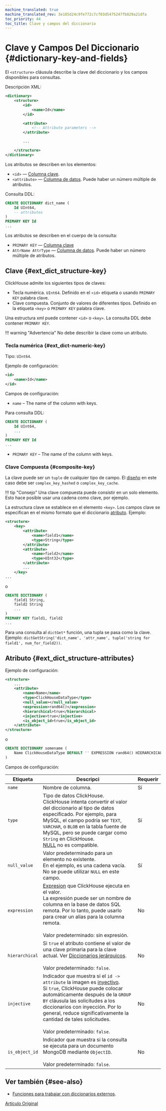 ```yaml
---
machine_translated: true
machine_translated_rev: 3e185d24c9fe772c7cf03d5475247fb829a21dfa
toc_priority: 44
toc_title: Clave y campos del diccionario
---
```


# Clave y Campos Del Diccionario {#dictionary-key-and-fields}

El `<structure>` cláusula describe la clave del diccionario y los campos disponibles para consultas.

Descripción XML:

``` xml
<dictionary>
    <structure>
        <id>
            <name>Id</name>
        </id>

        <attribute>
            <!-- Attribute parameters -->
        </attribute>

        ...

    </structure>
</dictionary>
```

Los atributos se describen en los elementos:

-   `<id>` — [Columna clave](external-dicts-dict-structure.md#ext_dict_structure-key).
-   `<attribute>` — [Columna de datos](external-dicts-dict-structure.md#ext_dict_structure-attributes). Puede haber un número múltiple de atributos.

Consulta DDL:

``` sql
CREATE DICTIONARY dict_name (
    Id UInt64,
    -- attributes
)
PRIMARY KEY Id
...
```

Los atributos se describen en el cuerpo de la consulta:

-   `PRIMARY KEY` — [Columna clave](external-dicts-dict-structure.md#ext_dict_structure-key)
-   `AttrName AttrType` — [Columna de datos](external-dicts-dict-structure.md#ext_dict_structure-attributes). Puede haber un número múltiple de atributos.

## Clave {#ext_dict_structure-key}

ClickHouse admite los siguientes tipos de claves:

-   Tecla numérica. `UInt64`. Definido en el `<id>` etiqueta o usando `PRIMARY KEY` palabra clave.
-   Clave compuesta. Conjunto de valores de diferentes tipos. Definido en la etiqueta `<key>` o `PRIMARY KEY` palabra clave.

Una estructura xml puede contener `<id>` o `<key>`. La consulta DDL debe contener `PRIMARY KEY`.

!!! warning "Advertencia"
    No debe describir la clave como un atributo.

### Tecla numérica {#ext_dict-numeric-key}

Tipo: `UInt64`.

Ejemplo de configuración:

``` xml
<id>
    <name>Id</name>
</id>
```

Campos de configuración:

-   `name` – The name of the column with keys.

Para consulta DDL:

``` sql
CREATE DICTIONARY (
    Id UInt64,
    ...
)
PRIMARY KEY Id
...
```

-   `PRIMARY KEY` – The name of the column with keys.

### Clave Compuesta {#composite-key}

La clave puede ser un `tuple` de cualquier tipo de campo. El [diseño](external-dicts-dict-layout.md) en este caso debe ser `complex_key_hashed` o `complex_key_cache`.

!!! tip "Consejo"
    Una clave compuesta puede consistir en un solo elemento. Esto hace posible usar una cadena como clave, por ejemplo.

La estructura clave se establece en el elemento `<key>`. Los campos clave se especifican en el mismo formato que el diccionario [atributo](external-dicts-dict-structure.md). Ejemplo:

``` xml
<structure>
    <key>
        <attribute>
            <name>field1</name>
            <type>String</type>
        </attribute>
        <attribute>
            <name>field2</name>
            <type>UInt32</type>
        </attribute>
        ...
    </key>
...
```

o

``` sql
CREATE DICTIONARY (
    field1 String,
    field2 String
    ...
)
PRIMARY KEY field1, field2
...
```

Para una consulta al `dictGet*` función, una tupla se pasa como la clave. Ejemplo: `dictGetString('dict_name', 'attr_name', tuple('string for field1', num_for_field2))`.

## Atributo {#ext_dict_structure-attributes}

Ejemplo de configuración:

``` xml
<structure>
    ...
    <attribute>
        <name>Name</name>
        <type>ClickHouseDataType</type>
        <null_value></null_value>
        <expression>rand64()</expression>
        <hierarchical>true</hierarchical>
        <injective>true</injective>
        <is_object_id>true</is_object_id>
    </attribute>
</structure>
```

o

``` sql
CREATE DICTIONARY somename (
    Name ClickHouseDataType DEFAULT '' EXPRESSION rand64() HIERARCHICAL INJECTIVE IS_OBJECT_ID
)
```

Campos de configuración:

| Etiqueta                                             | Descripci                                                                                                                                                                                                                                                                                                                                                                                 | Requerir |
|------------------------------------------------------|-------------------------------------------------------------------------------------------------------------------------------------------------------------------------------------------------------------------------------------------------------------------------------------------------------------------------------------------------------------------------------------------|----------|
| `name`                                               | Nombre de columna.                                                                                                                                                                                                                                                                                                                                                                        | Sí       |
| `type`                                               | Tipo de datos ClickHouse.<br/>ClickHouse intenta convertir el valor del diccionario al tipo de datos especificado. Por ejemplo, para MySQL, el campo podría ser `TEXT`, `VARCHAR`, o `BLOB` en la tabla fuente de MySQL, pero se puede cargar como `String` en ClickHouse.<br/>[NULL](../../../sql-reference/data-types/nullable.md) no es compatible.                                    | Sí       |
| `null_value`                                         | Valor predeterminado para un elemento no existente.<br/>En el ejemplo, es una cadena vacía. No se puede utilizar `NULL` en este campo.                                                                                                                                                                                                                                                    | Sí       |
| `expression`                                         | [Expresion](../../syntax.md#syntax-expressions) que ClickHouse ejecuta en el valor.<br/>La expresión puede ser un nombre de columna en la base de datos SQL remota. Por lo tanto, puede usarlo para crear un alias para la columna remota.<br/><br/>Valor predeterminado: sin expresión.                                                                                                  | No       |
| <a name="hierarchical-dict-attr"></a> `hierarchical` | Si `true` el atributo contiene el valor de una clave primaria para la clave actual. Ver [Diccionarios jerárquicos](external-dicts-dict-hierarchical.md).<br/><br/>Valor predeterminado: `false`.                                                                                                                                                                                          | No       |
| `injective`                                          | Indicador que muestra si el `id -> attribute` la imagen es [inyectivo](https://en.wikipedia.org/wiki/Injective_function).<br/>Si `true`, ClickHouse puede colocar automáticamente después de la `GROUP BY` cláusula las solicitudes a los diccionarios con inyección. Por lo general, reduce significativamente la cantidad de tales solicitudes.<br/><br/>Valor predeterminado: `false`. | No       |
| `is_object_id`                                       | Indicador que muestra si la consulta se ejecuta para un documento MongoDB mediante `ObjectID`.<br/><br/>Valor predeterminado: `false`.                                                                                                                                                                                                                                                    | No       |

## Ver también {#see-also}

-   [Funciones para trabajar con diccionarios externos](../../../sql-reference/functions/ext-dict-functions.md).

[Artículo Original](https://clickhouse.tech/docs/en/query_language/dicts/external_dicts_dict_structure/) <!--hide-->
